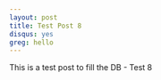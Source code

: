 ```yaml
---
layout: post
title: Test Post 8
disqus: yes
greg: hello
---
```


This is a test post to fill the DB - Test 8
